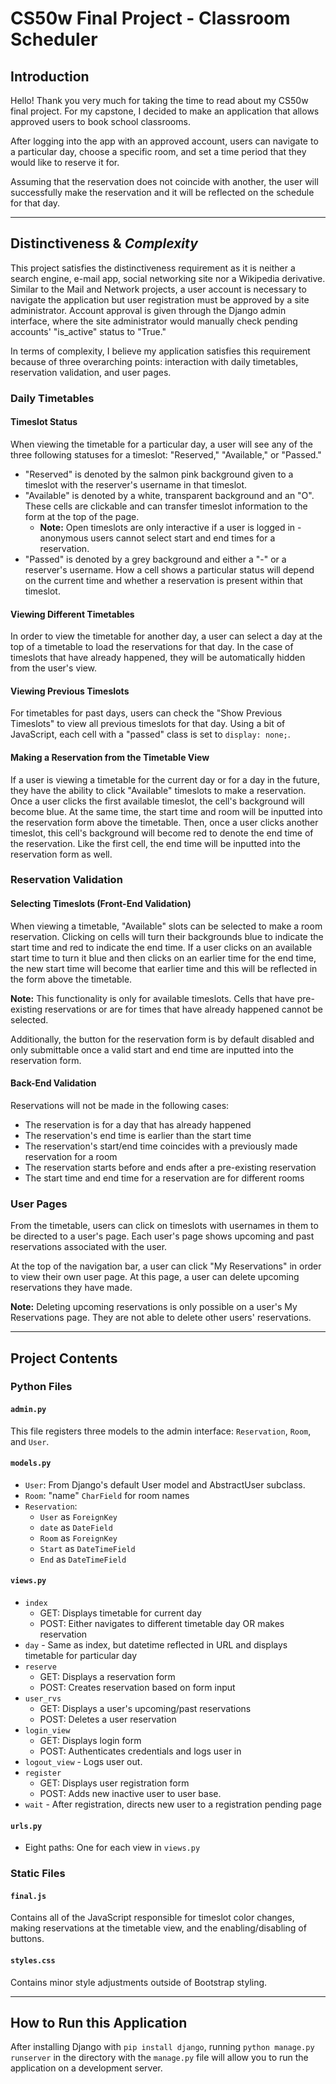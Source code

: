 
# CS50w Final Project - Classroom Scheduler

## Introduction

Hello! Thank you very much for taking the time to read about my CS50w final project.
For my capstone, I decided to make an application that allows approved users to book school classrooms.

After logging into the app with an approved account, users can navigate to a particular day, choose a specific room, and set a time period that they would like to reserve it for.

Assuming that the reservation does not coincide with another, the user will successfully make the reservation and it will be reflected on the schedule for that day.
***
## Distinctiveness & *Complexity*

This project satisfies the distinctiveness requirement as it is neither a search engine, e-mail app, social networking site nor a Wikipedia derivative.
Similar to the Mail and Network projects, a user account is necessary to navigate the application but user registration must be approved by a site administrator. Account approval is given through the Django admin interface, where the site administrator would manually check pending accounts' "is_active" status to "True."

In terms of complexity, I believe my application satisfies this requirement because of three overarching points: interaction with daily timetables, reservation validation, and user pages.

### Daily Timetables

#### Timeslot Status

When viewing the timetable for a particular day, a user will see any of the three following statuses for a timeslot: "Reserved," "Available," or "Passed."
- "Reserved" is denoted by the salmon pink background given to a timeslot with the reserver's username in that timeslot.
- "Available" is denoted by a white, transparent background and an "O".  These cells are clickable and can transfer timeslot information to the form at the top of the page. 
    - **Note:** Open timeslots are only interactive if a user is logged in - anonymous users cannot select start and end times for a reservation.
- "Passed" is denoted by a grey background and either a "-" or a reserver's username.
How a cell shows a particular status will depend on the current time and whether a reservation is present within that timeslot.

#### Viewing Different Timetables

In order to view the timetable for another day, a user can select a day at the top of a timetable to load the reservations for that day. In the case of timeslots that have already happened, they will be automatically hidden from the user's view.

#### Viewing Previous Timeslots

For timetables for past days, users can check the "Show Previous Timeslots" to view all previous timeslots for that day. Using a bit of JavaScript, each cell with a "passed" class is set to `display: none;`.

#### Making a Reservation from the Timetable View

If a user is viewing a timetable for the current day or for a day in the future, they have the ability to click "Available" timeslots to make a reservation. Once a user clicks the first available timeslot, the cell's background will become blue. At the same time, the start time and room will be inputted into the reservation form above the timetable. Then, once a user clicks another timeslot, this cell's background will become red to denote the end time of the reservation. Like the first cell, the end time will be inputted into the reservation form as well.

### Reservation Validation

#### Selecting Timeslots (Front-End Validation)

When viewing a timetable, "Available" slots can be selected to make a room reservation. Clicking on cells will turn their backgrounds blue to indicate the start time and red to indicate the end time. If a user clicks on an available start time to turn it blue and then clicks on an earlier time for the end time, the new start time will become that earlier time and this will be reflected in the form above the timetable.

**Note:** This functionality is only for available timeslots. Cells that have pre-existing reservations or are for times that have already happened cannot be selected.

Additionally, the button for the reservation form is by default disabled and only submittable once a valid start and end time are inputted into the reservation form.

#### Back-End Validation
Reservations will not be made in the following cases:
- The reservation is for a day that has already happened
- The reservation's end time is earlier than the start time
- The reservation's start/end time coincides with a previously made reservation for a room
- The reservation starts before and ends after a pre-existing reservation
- The start time and end time for a reservation are for different rooms

### User Pages

From the timetable, users can click on timeslots with usernames in them to be directed to a user's page. Each user's page shows upcoming and past reservations associated with the user.

At the top of the navigation bar, a user can click "My Reservations" in order to view their own user page. At this page, a user can delete upcoming reservations they have made.

**Note:** Deleting upcoming reservations is only possible on a user's My Reservations page. They are not able to delete other users' reservations.
***
## Project Contents

### Python Files
#### `admin.py`

This file registers three models to the admin interface: `Reservation`, `Room`, and `User`.

#### `models.py`

- `User`: From Django's default User model and AbstractUser subclass.  
- `Room`: "name" `CharField` for room names
- `Reservation`:
    - `User` as `ForeignKey`
    - `date` as `DateField`
    - `Room` as `ForeignKey`
    - `Start` as `DateTimeField`
    - `End` as `DateTimeField`

#### `views.py`
- `index`
    - GET: Displays timetable for current day
    - POST: Either navigates to different timetable day OR makes reservation
- `day` - Same as index, but datetime reflected in URL and displays timetable for particular day
- `reserve`
    - GET: Displays a reservation form
    - POST: Creates reservation based on form input
- `user_rvs`
    - GET: Displays a user's upcoming/past reservations
    - POST: Deletes a user reservation
- `login_view`
    - GET: Displays login form
    - POST: Authenticates credentials and logs user in
- `logout_view` - Logs user out.
- `register`
    - GET: Displays user registration form
    - POST: Adds new inactive user to user base.
- `wait` - After registration, directs new user to a registration pending page

#### `urls.py`
- Eight paths: One for each view in `views.py`

### Static Files

#### `final.js`
Contains all of the JavaScript responsible for timeslot color changes, making reservations at the timetable view, and the enabling/disabling of buttons.

#### `styles.css`
Contains minor style adjustments outside of Bootstrap styling.
***
## How to Run this Application

After installing Django with `pip install django`, running `python manage.py runserver` in the directory with the `manage.py` file will allow you to run the application on a development server.
